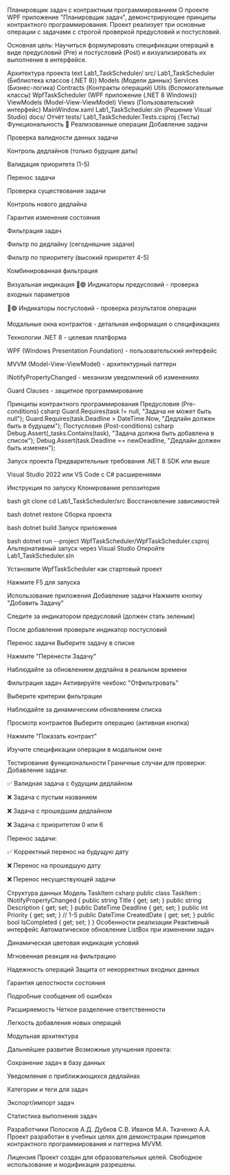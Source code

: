 Планировщик задач с контрактным программированием
О проекте
WPF приложение "Планировщик задач", демонстрирующее принципы контрактного программирования. Проект реализует три основные операции с задачами с строгой проверкой предусловий и постусловий.

Основная цель: Научиться формулировать спецификации операций в виде предусловий (Pre) и постусловий (Post) и визуализировать их выполнение в интерфейсе.

Архитектура проекта
text
Lab1_TaskScheduler/
src/
Lab1_TaskScheduler (Библиотека классов (.NET 8))
Models (Модели данных)
Services (Бизнес-логика)
Contracts (Контракты операций)
Utils (Вспомогательные классы)
WpfTaskScheduler (WPF приложение (.NET 8 Windows))
ViewModels (Model-View-ViewModel)
Views (Пользовательский интерфейс)
MainWindow.xaml
Lab1_TaskScheduler.sln (Решение Visual Studio)
docs/
Отчёт
tests/
Lab1_TaskScheduler.Tests.csproj (Тесты)
Функциональность
🔧 Реализованные операции
Добавление задачи

Проверка валидности данных задачи

Контроль дедлайнов (только будущие даты)

Валидация приоритета (1-5)

Перенос задачи

Проверка существования задачи

Контроль нового дедлайна

Гарантия изменения состояния

Фильтрация задач

Фильтр по дедлайну (сегодняшние задачи)

Фильтр по приоритету (высокий приоритет 4-5)

Комбинированная фильтрация

Визуальная индикация
🔴🟢 Индикаторы предусловий - проверка входных параметров

🔴🟢 Индикаторы постусловий - проверка результатов операции

Модальные окна контрактов - детальная информация о спецификациях

Технологии
.NET 8 - целевая платформа

WPF (Windows Presentation Foundation) - пользовательский интерфейс

MVVM (Model-View-ViewModel) - архитектурный паттерн

INotifyPropertyChanged - механизм уведомлений об изменениях

Guard Clauses - защитное программирование

Принципы контрактного программирования
Предусловия (Pre-conditions)
csharp
Guard.Requires(task != null, "Задача не может быть null");
Guard.Requires(task.Deadline > DateTime.Now, "Дедлайн должен быть в будущем");
Постусловия (Post-conditions)
csharp
Debug.Assert(_tasks.Contains(task), "Задача должна быть добавлена в список");
Debug.Assert(task.Deadline == newDeadline, "Дедлайн должен быть изменен");

Запуск проекта
Предварительные требования
.NET 8 SDK или выше

Visual Studio 2022 или VS Code с C# расширениями

Инструкция по запуску
Клонирование репозитория

bash
git clone <repository-url>
cd Lab1_TaskScheduler/src
Восстановление зависимостей

bash
dotnet restore
Сборка проекта

bash
dotnet build
Запуск приложения

bash
dotnet run --project WpfTaskScheduler/WpfTaskScheduler.csproj
Альтернативный запуск через Visual Studio
Откройте Lab1_TaskScheduler.sln

Установите WpfTaskScheduler как стартовый проект

Нажмите F5 для запуска

Использование приложения
Добавление задачи
Нажмите кнопку "Добавить Задачу"

Следите за индикатором предусловий (должен стать зеленым)

После добавления проверьте индикатор постусловий

Перенос задачи
Выберите задачу в списке

Нажмите "Перенести Задачу"

Наблюдайте за обновлением дедлайна в реальном времени

Фильтрация задач
Активируйте чекбокс "Отфильтровать"

Выберите критерии фильтрации

Наблюдайте за динамическим обновлением списка

Просмотр контрактов
Выберите операцию (активная кнопка)

Нажмите "Показать контракт"

Изучите спецификации операции в модальном окне

Тестирование функциональности
Граничные случаи для проверки:
Добавление задачи:

✅ Валидная задача с будущим дедлайном

❌ Задача с пустым названием

❌ Задача с прошедшим дедлайном

❌ Задача с приоритетом 0 или 6

Перенос задачи:

✅ Корректный перенос на будущую дату

❌ Перенос на прошедшую дату

❌ Перенос несуществующей задачи

Структура данных
Модель TaskItem
csharp
public class TaskItem : INotifyPropertyChanged
{
    public string Title { get; set; }
    public string Description { get; set; }
    public DateTime Deadline { get; set; }
    public int Priority { get; set; } // 1-5
    public DateTime CreatedDate { get; set; }
    public bool IsCompleted { get; set; }
}
Особенности реализации
Реактивный интерфейс
Автоматическое обновление ListBox при изменении задач

Динамическая цветовая индикация условий

Мгновенная реакция на фильтрацию

Надежность операций
Защита от некорректных входных данных

Гарантия целостности состояния

Подробные сообщения об ошибках

Расширяемость
Четкое разделение ответственности

Легкость добавления новых операций

Модульная архитектура

Дальнейшее развитие
Возможные улучшения проекта:

Сохранение задач в базу данных

Уведомления о приближающихся дедлайнах

Категории и теги для задач

Экспорт/импорт задач

Статистика выполнения задач

Разработчики
Полосков А.Д.
Дубков С.В.
Иванов М.А.
Ткаченко А.А.
Проект разработан в учебных целях для демонстрации принципов контрактного программирования и паттерна MVVM.

Лицензия
Проект создан для образовательных целей. Свободное использование и модификация разрешены.
